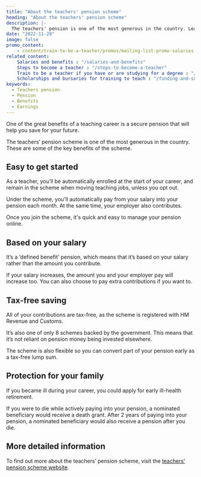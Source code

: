```yaml
---
title: "About the teachers' pension scheme"
heading: "About the teachers' pension scheme"
description: |-
  The teachers' pension is one of the most generous in the country. Learn more about the benefits of the pension scheme once you become a teacher.
date: "2022-11-29"
image: false
promo_content:
    - content/train-to-be-a-teacher/promos/mailing-list-promo-salaries
related_content:
    Salaries and benefits : "/salaries-and-benefits"
    Steps to become a teacher : "/steps-to-become-a-teacher"
    Train to be a teacher if you have or are studying for a degree : "/train-to-be-a-teacher/if-you-have-a-degree"
    Scholarships and bursaries for training to teach : "/funding-and-support/scholarships-and-bursaries"
keywords:
  - Teachers pension
  - Pension
  - Benefits
  - Earnings
---
```

One of the great benefits of a teaching career is a secure pension that will help you save for your future. 

The teachers’ pension scheme is one of the most generous in the country. These are some of the key benefits of the scheme.

## Easy to get started

As a teacher, you’ll be automatically enrolled at the start of your career, and remain in the scheme when moving teaching jobs, unless you opt out. 

Under the scheme, you'll automatically pay from your salary into your pension each month. At the same time, your employer also contributes.

Once you join the scheme, it's quick and easy to manage your pension online.

## Based on your salary

It’s a ‘defined benefit’ pension, which means that it’s based on your salary rather than the amount you contribute.

If your salary increases, the amount you and your employer pay will increase too. You can also choose to pay extra contributions if you want to.

## Tax-free saving

All of your contributions are tax-free, as the scheme is registered with HM Revenue and Customs.

It’s also one of only 8 schemes backed by the government. This means that it’s not reliant on pension money being invested elsewhere.

The scheme is also flexible so you can convert part of your pension early as a tax-free lump sum. 

## Protection for your family

If you became ill during your career, you could apply for early ill-health retirement.

If you were to die while actively paying into your pension, a nominated beneficiary would receive a death grant. After 2 years of paying into your pension, a nominated beneficiary would also receive a pension after you die. 

## More detailed information

To find out more about the teachers’ pension scheme, visit the [teachers' pension scheme website](https://www.teacherspensions.co.uk/members/new-starter.aspx).
